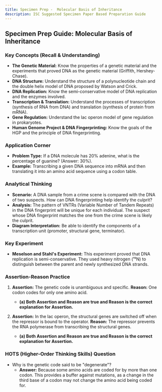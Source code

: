 ```yaml
---
title: Specimen Prep -  Molecular Basis of Inheritance
description: ISC Suggested Specimen Paper Based Preparation Guide
---
```



## Specimen Prep Guide: Molecular Basis of Inheritance

### Key Concepts (Recall & Understanding)

*   **The Genetic Material:** Know the properties of a genetic material and the experiments that proved DNA as the genetic material (Griffith, Hershey-Chase).
*   **DNA Structure:** Understand the structure of a polynucleotide chain and the double helix model of DNA proposed by Watson and Crick.
*   **DNA Replication:** Know the semi-conservative model of DNA replication and the enzymes involved.
*   **Transcription & Translation:** Understand the processes of transcription (synthesis of RNA from DNA) and translation (synthesis of protein from mRNA).
*   **Gene Regulation:** Understand the lac operon model of gene regulation in prokaryotes.
*   **Human Genome Project & DNA Fingerprinting:** Know the goals of the HGP and the principle of DNA fingerprinting.

### Application Corner

*   **Problem Type:** If a DNA molecule has 20% adenine, what is the percentage of guanine? (Answer: 30%).
*   **Example:** Transcribing a given DNA sequence into mRNA and then translating it into an amino acid sequence using a codon table.

### Analytical Thinking

*   **Scenario:** A DNA sample from a crime scene is compared with the DNA of two suspects. How can DNA fingerprinting help identify the culprit?
*   **Analysis:** The pattern of VNTRs (Variable Number of Tandem Repeats) in the DNA fingerprint will be unique for each individual. The suspect whose DNA fingerprint matches the one from the crime scene is likely the culprit.
*   **Diagram Interpretation:** Be able to identify the components of a transcription unit (promoter, structural gene, terminator).

### Key Experiment

*   **Meselson and Stahl's Experiment:** This experiment proved that DNA replication is semi-conservative. They used heavy nitrogen (¹⁵N) to distinguish between the parent and newly synthesized DNA strands.

### Assertion-Reason Practice

1.  **Assertion:** The genetic code is unambiguous and specific.
    **Reason:** One codon codes for only one amino acid.
    *   **(a) Both Assertion and Reason are true and Reason is the correct explanation for Assertion.**

2.  **Assertion:** In the lac operon, the structural genes are switched off when the repressor is bound to the operator.
    **Reason:** The repressor prevents the RNA polymerase from transcribing the structural genes.
    *   **(a) Both Assertion and Reason are true and Reason is the correct explanation for Assertion.**

### HOTS (Higher-Order Thinking Skills) Question

*   Why is the genetic code said to be "degenerate"?
    *   **Answer:** Because some amino acids are coded for by more than one codon. This provides a buffer against mutations, as a change in the third base of a codon may not change the amino acid being coded for.
